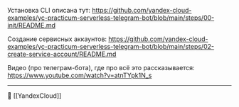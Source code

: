 Установка CLI описана тут: https://github.com/yandex-cloud-examples/yc-practicum-serverless-telegram-bot/blob/main/steps/00-init/README.md

Создание сервисных аккаунтов: https://github.com/yandex-cloud-examples/yc-practicum-serverless-telegram-bot/blob/main/steps/02-create-service-account/README.md

Видео (про телеграм-бота), где про всё это рассказывается: https://www.youtube.com/watch?v=atnTYpk1N_s

----
📂 [[YandexCloud]]